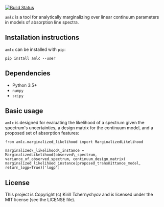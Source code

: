 [![Build Status](https://travis-ci.org/ktchrn/amlc.svg?branch=master)](https://travis-ci.org/ktchrn/amlc)

`amlc` is a tool for analytically marginalizing over linear continuum parameters in models of absorption line spectra.


Installation instructions
----
`amlc` can be installed with `pip`:

```
pip install amlc --user
```

Dependencies
-----
* Python 3.5+
* `numpy`
* `scipy`


Basic usage
-----------
`amlc` is designed for evaluating the likelihood of a spectrum given the spectrum's uncertainties, a design matrix for the continuum model, and a proposed set of absorption features:
```
from amlc.marginalized_likelihood import MarginalizedLikelihood

marginalized\_likelihood\_instance = MarginalizedLikelihood(observed\_spectrum, variance_of_observed_spectrum, continuum_design_matrix)
marginalized_likelihood_instance(proposed_transmittance_model, return_logp=True)['logp']
```

License
-----
This project is Copyright (c) Kirill Tchernyshyov and is licensed under the MIT
license (see the LICENSE file).
